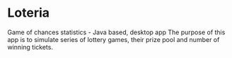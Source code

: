 # Loteria
Game of chances statistics - Java based, desktop app
The purpose of this app is to simulate series of lottery games, their prize pool and number of winning tickets.
